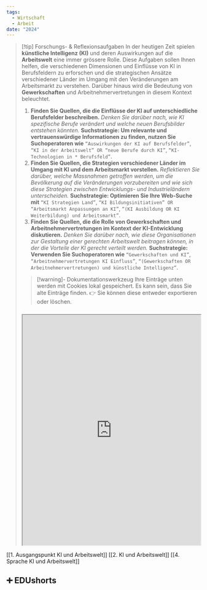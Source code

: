 ```yaml
---
tags:
  - Wirtschaft
  - Arbeit
date: "2024"
---
```

>[!tip] Forschungs- & Reflexionsaufgaben
>In der heutigen Zeit spielen **künstliche Intelligenz (KI)** und deren Auswirkungen auf die **Arbeitswelt** eine immer grössere Rolle. Diese Aufgaben sollen Ihnen helfen, die verschiedenen Dimensionen und Einflüsse von KI in Berufsfeldern zu erforschen und die strategischen Ansätze verschiedener Länder im Umgang mit den Veränderungen am Arbeitsmarkt zu verstehen. Darüber hinaus wird die Bedeutung von **Gewerkschaften** und Arbeitnehmervertretungen in diesem Kontext beleuchtet.
>1. **Finden Sie Quellen, die die Einflüsse der KI auf unterschiedliche Berufsfelder beschreiben.** *Denken Sie darüber nach, wie KI spezifische Berufe verändert und welche neuen Berufsbilder entstehen könnten.*
>**Suchstrategie: Um relevante und vertrauenswürdige Informationen zu finden, nutzen Sie Suchoperatoren wie** `“Auswirkungen der KI auf Berufsfelder”`, `“KI in der Arbeitswelt” OR “neue Berufe durch KI”`, `“KI-Technologien in * Berufsfeld”`.
>2. **Finden Sie Quellen, die Strategien verschiedener Länder im Umgang mit KI und dem Arbeitsmarkt vorstellen.** *Reflektieren Sie darüber, welche Massnahmen getroffen werden, um die Bevölkerung auf die Veränderungen vorzubereiten und wie sich diese Strategien zwischen Entwicklungs- und Industrieländern unterscheiden.*
>**Suchstrategie: Optimieren Sie Ihre Web-Suche mit** `“KI Strategien Land”`, `“KI Bildungsinitiativen” OR “Arbeitsmarkt Anpassungen an KI”`, `“(KI Ausbildung OR KI Weiterbildung) und Arbeitsmarkt”`.
>3. **Finden Sie Quellen, die die Rolle von Gewerkschaften und Arbeitnehmervertretungen im Kontext der KI-Entwicklung diskutieren.** *Denken Sie darüber nach, wie diese Organisationen zur Gestaltung einer gerechten Arbeitswelt beitragen können, in der die Vorteile der KI gerecht verteilt werden.*
>**Suchstrategie: Verwenden Sie Suchoperatoren wie** `“Gewerkschaften und KI”`, `“Arbeitnehmervertretungen KI Einfluss”`, `“(Gewerkschaften OR Arbeitnehmervertretungen) und künstliche Intelligenz”`.
>   
>>[!warning]- Dokumentationswerkzeug 
>Ihre Einträge unten werden mit Cookies lokal gespeichert. Es kann sein, dass Sie alte Einträge finden. 
>👉 Sie können diese entweder exportieren oder löschen.
>#####
><iframe width="100%" height="600" src="https://app.Lumi.education/run/nYkJQz" allowfullscreen allow="geolocation *; autoplay; encrypted-media"></iframe>


[[1. Ausgangspunkt KI und Arbeitswelt]]
[[2. KI und Arbeitswelt]]
[[4. Sprache KI und Arbeitswelt]]

## ➕ EDUshorts
